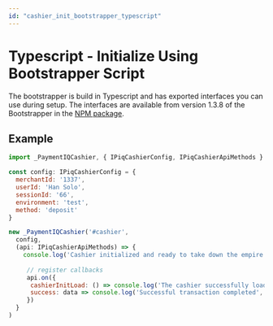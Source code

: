 ```yaml
---
id: "cashier_init_bootstrapper_typescript"
---
```


# Typescript - Initialize Using Bootstrapper Script

The bootstrapper is build in Typescript and has exported interfaces you can use during setup.
The interfaces are available from version 1.3.8 of the Bootstrapper in the [NPM package](https://www.npmjs.com/package/paymentiq-cashier-bootstrapper).

## Example

```js
import _PaymentIQCashier, { IPiqCashierConfig, IPiqCashierApiMethods } from 'paymentiq-cashier-bootstrapper'

const config: IPiqCashierConfig = {
  merchantId: '1337',
  userId: 'Han Solo',
  sessionId: '66',
  environment: 'test',
  method: 'deposit'
}

new _PaymentIQCashier('#cashier',
  config,
  (api: IPiqCashierApiMethods) => {
    console.log('Cashier initialized and ready to take down the empire')
    
     // register callbacks
     api.on({
      cashierInitLoad: () => console.log('The cashier successfully loaded and is ready'),
      success: data => console.log('Successful transaction completed', data)
     })
  }
)
```
